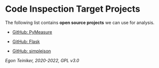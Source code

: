 # Code Inspection Target Projects

The following list contains **open source projects** we can use for analysis.

* [GitHub: PyMeasure](https://github.com/pymeasure/pymeasure)

* [GitHub: Flask](https://github.com/pallets/flask)

* [GitHub: simplejson](https://github.com/simplejson/simplejson)


*Egon Teiniker, 2020-2022, GPL v3.0*



